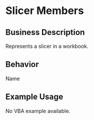 # Slicer Members

## Business Description
Represents a slicer in a workbook.

## Behavior
Name

## Example Usage
No VBA example available.
